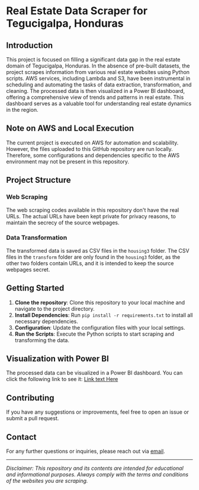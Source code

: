 
# Real Estate Data Scraper for Tegucigalpa, Honduras

## Introduction

This project is focused on filling a significant data gap in the real estate domain of Tegucigalpa, Honduras. In the absence of pre-built datasets, the project scrapes information from various real estate websites using Python scripts. AWS services, including Lambda and S3, have been instrumental in scheduling and automating the tasks of data extraction, transformation, and cleaning. The processed data is then visualized in a Power BI dashboard, offering a comprehensive view of trends and patterns in real estate. This dashboard serves as a valuable tool for understanding real estate dynamics in the region.

## Note on AWS and Local Execution

The current project is executed on AWS for automation and scalability. However, the files uploaded to this GitHub repository are run locally. Therefore, some configurations and dependencies specific to the AWS environment may not be present in this repository.

## Project Structure

### Web Scraping

The web scraping codes available in this repository don't have the real URLs. The actual URLs have been kept private for privacy reasons, to maintain the secrecy of the source webpages.

### Data Transformation

The transformed data is saved as CSV files in the `housing3` folder. The CSV files in the `transform` folder are only found in the `housing3` folder, as the other two folders contain URLs, and it is intended to keep the source webpages secret.

## Getting Started

1. **Clone the repository**: Clone this repository to your local machine and navigate to the project directory.
2. **Install Dependencies**: Run `pip install -r requirements.txt` to install all necessary dependencies.
3. **Configuration**: Update the configuration files with your local settings.
4. **Run the Scripts**: Execute the Python scripts to start scraping and transforming the data.

## Visualization with Power BI

The processed data can be visualized in a Power BI dashboard. You can click the following link to see it: [Link text Here]([https://link-url-here.org](https://app.powerbi.com/view?r=eyJrIjoiZmU2MTM5OTktMjYxOS00MDM3LWI5YTEtNTI2YTU1YjA5ODUzIiwidCI6IjgwZjQ1ODhmLTllY2EtNGRjZC1hMzQwLTgyMDFmYWEzNTAyMCIsImMiOjl9))

## Contributing

If you have any suggestions or improvements, feel free to open an issue or submit a pull request.

## Contact

For any further questions or inquiries, please reach out via [email](mailto:ary.rubi@hotmail.com).

---

*Disclaimer: This repository and its contents are intended for educational and informational purposes. Always comply with the terms and conditions of the websites you are scraping.*
